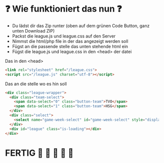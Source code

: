 # :question: Wie funktioniert das nun :question:

- Du lädst dir das Zip runter (oben auf dem grünen Code Button, ganz unten Download ZIP)
- Packst die league.js und league.css auf den Server
- Nimmst die html/php file in der das angezeigt werden soll
- Fügst an die passende stelle das unten stehende html ein
- Fügst die league.js und league.css in den \<head\> der datei

Das in den \<head\>
```html
<link rel="stylesheet" href="/league.css">
<script src="/league.js" charset="utf-8"></script>
```

Das an die stelle wo es hin soll
```html
<div class="league-wrapper">
  <div class="team-select">
    <span data-select="0" class="button-team">TVO</span>
    <span data-select="1" class="button-team">HSG</span>
  </div>
  <div class="select">
    <select name="game-week-select" id="game-week-select" style="display: none;"></select>
  </div>
  <div id="league" class="is-loading"></div>
</div>
```
# FERTIG :rocket: :rocket: :rocket: :rocket: :rocket:
